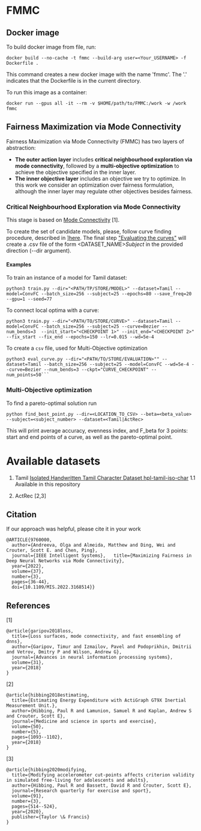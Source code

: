 # FMMC

## Docker image

To build docker image from file, run:

```
docker build --no-cache -t fmmc --build-arg user=<Your_USERNAME> -f Dockerfile .
```

This command creates a new docker image with the name 'fmmc'. The '.' indicates that the Dockerfile is in the current directory.

To run this image as a container:
```
docker run --gpus all -it --rm -v $HOME/path/to/FMMC:/work -w /work fmmc
```

## Fairness Maximization via Mode Connectivity

Fairness Maximization via Mode Connectivity (FMMC) has two layers of abstraction: 

- **The outer action layer** includes **critical neighbourhood exploration via mode connectivity**, followed by a **multi-objective optimization** to achieve the objective specified in the inner layer. 
- **The inner objective layer** includes an objective we try to optimize. In this work we consider an optimization over fairness formulation, although the inner layer may regulate other objectives besides fairness. 

### Critical Neighbourhood Exploration via Mode Connectivity

This stage is based on [Mode Connectivity](https://github.com/timgaripov/dnn-mode-connectivity) [1].

To create the set of candidate models, please, follow curve finding procedure, described in ][here](https://github.com/timgaripov/dnn-mode-connectivity#curve-finding). The final step ["Evaluating the curves"]("https://github.com/timgaripov/dnn-mode-connectivity#evaluating-the-curves") will create a .csv file of the form <DATASET_NAME>_Subject_<NUMBER> in the provided direction (--dir argument).
 
#### Examples
To train an instance of a model for Tamil dataset:<br>
  
  ```
  python3 train.py --dir="<PATH/TP/STORE/MODEL>" --dataset=Tamil --model=ConvFC --batch_size=256 --subject=25 --epochs=80 --save_freq=20  --gpu=1 --seed=77
  ```
  
To connect local optima with a curve: <br>
  ``` 
  python3 train.py --dir="<PATH/TO/STORE/CURVE>" --dataset=Tamil --model=ConvFC --batch_size=256 --subject=25 --curve=Bezier --num_bends=3  --init_start="<CHECKPOINT 1>" --init_end="<CHECKPOINT 2>" --fix_start --fix_end --epochs=150 --lr=0.015 --wd=5e-4 
  ```

To create a `csv` file, used for Multi-Objective optimization <br>
  
  ```
  python3 eval_curve.py --dir="<PATH/TO/STORE/EVALUATION>"" --dataset=Tamil --batch_size=256 --subject=25 --model=ConvFC --wd=5e-4 --curve=Bezier --num_bends=3 --ckpt="CURVE_CHECKPOINT" --num_points=50```
  ```

### Multi-Objective optimization

To find a pareto-optimal solution run <br>
```
python find_best_point.py --dir=<LOCATION_TO_CSV> --beta=<beta_value> --subject=<subject_number> --dataset=<Tamil|ActRec> 
```

This will print average accuracy, evenness index, and F_beta for 3 points: start and end points of a curve, as well as the pareto-optimal point.

# Available datasets

1. Tamil [Isolated Handwritten Tamil Character Dataset hpl-tamil-iso-char](http://shiftleft.com/mirrors/www.hpl.hp.com/india/research/penhw-resources/tamil-iso-char.html)
  1.1 Available in this repository

2. ActRec [2,3]
  
## Citation
  
If our approach was helpful, please cite it in your work
  
  ```
  @ARTICLE{9760000,  
    author={Andreeva, Olga and Almeida, Matthew and Ding, Wei and Crouter, Scott E. and Chen, Ping},  
    journal={IEEE Intelligent Systems},   title={Maximizing Fairness in Deep Neural Networks via Mode Connectivity},   
    year={2022},  
    volume={37},  
    number={3},  
    pages={36-44},  
    doi={10.1109/MIS.2022.3168514}}
  ```

## References
[1]
```
@article{garipov2018loss,
  title={Loss surfaces, mode connectivity, and fast ensembling of dnns},
  author={Garipov, Timur and Izmailov, Pavel and Podoprikhin, Dmitrii and Vetrov, Dmitry P and Wilson, Andrew G},
  journal={Advances in neural information processing systems},
  volume={31},
  year={2018}
}

```
[2]
```
@article{hibbing2018estimating,
  title={Estimating Energy Expenditure with ActiGraph GT9X Inertial Measurement Unit.},
  author={Hibbing, Paul R and Lamunion, Samuel R and Kaplan, Andrew S and Crouter, Scott E},
  journal={Medicine and science in sports and exercise},
  volume={50},
  number={5},
  pages={1093--1102},
  year={2018}
}
```
[3]
```
@article{hibbing2020modifying,
  title={Modifying accelerometer cut-points affects criterion validity in simulated free-living for adolescents and adults},
  author={Hibbing, Paul R and Bassett, David R and Crouter, Scott E},
  journal={Research quarterly for exercise and sport},
  volume={91},
  number={3},
  pages={514--524},
  year={2020},
  publisher={Taylor \& Francis}
}
```

